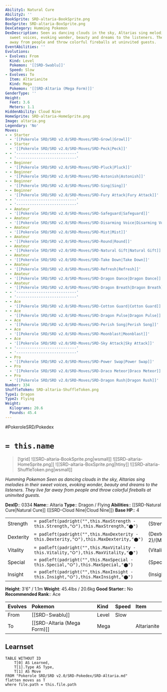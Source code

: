 ```yaml
---
Ability1: Natural Cure
Ability2: ''
BookSprite: SRD-altaria-BookSprite.png
BoxSprite: SRD-altaria-BoxSprite.png
DexCategory: Humming Pokemon
DexDescription: Seen as dancing clouds in the sky, Altarias sing melodies in their
  sweet voices, evoking wonder, beauty and dreams to the listeners. They live far
  away from people and throw colorful fireballs at uninvited guests.
EventAbilities: ''
Evolutions:
- Evolves: From
  Kind: Level
  Pokemon: '[[SRD-Swablu]]'
  Speed: Slow
- Evolves: To
  Item: Altarianite
  Kind: Mega
  Pokemon: '[[SRD-Altaria (Mega Form)]]'
GenderType: ''
Height:
  Feet: 3.6
  Meters: 1.1
HiddenAbility: Cloud Nine
HomeSprite: SRD-altaria-HomeSprite.png
Image: altaria.png
Legendary: 'No'
Moves:
- - Starter
  - '[[Pokerole SRD/SRD v2.0/SRD-Moves/SRD-Growl|Growl]]'
- - Starter
  - '[[Pokerole SRD/SRD v2.0/SRD-Moves/SRD-Peck|Peck]]'
- - '---------------------------'
  - '---------------------------'
- - Beginner
  - '[[Pokerole SRD/SRD v2.0/SRD-Moves/SRD-Pluck|Pluck]]'
- - Beginner
  - '[[Pokerole SRD/SRD v2.0/SRD-Moves/SRD-Astonish|Astonish]]'
- - Beginner
  - '[[Pokerole SRD/SRD v2.0/SRD-Moves/SRD-Sing|Sing]]'
- - Beginner
  - '[[Pokerole SRD/SRD v2.0/SRD-Moves/SRD-Fury Attack|Fury Attack]]'
- - '---------------------------'
  - '---------------------------'
- - Amateur
  - '[[Pokerole SRD/SRD v2.0/SRD-Moves/SRD-Safeguard|Safeguard]]'
- - Amateur
  - '[[Pokerole SRD/SRD v2.0/SRD-Moves/SRD-Disarming Voice|Disarming Voice]]'
- - Amateur
  - '[[Pokerole SRD/SRD v2.0/SRD-Moves/SRD-Mist|Mist]]'
- - Amateur
  - '[[Pokerole SRD/SRD v2.0/SRD-Moves/SRD-Round|Round]]'
- - Amateur
  - '[[Pokerole SRD/SRD v2.0/SRD-Moves/SRD-Natural Gift|Natural Gift]]'
- - Amateur
  - '[[Pokerole SRD/SRD v2.0/SRD-Moves/SRD-Take Down|Take Down]]'
- - Amateur
  - '[[Pokerole SRD/SRD v2.0/SRD-Moves/SRD-Refresh|Refresh]]'
- - Amateur
  - '[[Pokerole SRD/SRD v2.0/SRD-Moves/SRD-Dragon Dance|Dragon Dance]]'
- - Amateur
  - '[[Pokerole SRD/SRD v2.0/SRD-Moves/SRD-Dragon Breath|Dragon Breath]]'
- - '---------------------------'
  - '---------------------------'
- - Ace
  - '[[Pokerole SRD/SRD v2.0/SRD-Moves/SRD-Cotton Guard|Cotton Guard]]'
- - Ace
  - '[[Pokerole SRD/SRD v2.0/SRD-Moves/SRD-Dragon Pulse|Dragon Pulse]]'
- - Ace
  - '[[Pokerole SRD/SRD v2.0/SRD-Moves/SRD-Perish Song|Perish Song]]'
- - Ace
  - '[[Pokerole SRD/SRD v2.0/SRD-Moves/SRD-Moonblast|Moonblast]]'
- - Ace
  - '[[Pokerole SRD/SRD v2.0/SRD-Moves/SRD-Sky Attack|Sky Attack]]'
- - '---------------------------'
  - '---------------------------'
- - Pro
  - '[[Pokerole SRD/SRD v2.0/SRD-Moves/SRD-Power Swap|Power Swap]]'
- - Pro
  - '[[Pokerole SRD/SRD v2.0/SRD-Moves/SRD-Draco Meteor|Draco Meteor]]'
- - Pro
  - '[[Pokerole SRD/SRD v2.0/SRD-Moves/SRD-Dragon Rush|Dragon Rush]]'
Number: 334
ShuffleToken: SRD-altaria-ShuffleToken.png
Type1: Dragon
Type2: Flying
Weight:
  Kilograms: 20.6
  Pounds: 45.4
---
```


#PokeroleSRD/Pokedex

# `= this.name`

> [!grid]
> ![[SRD-altaria-BookSprite.png|wsmall]]
> ![[SRD-altaria-HomeSprite.png]]
> ![[SRD-altaria-BoxSprite.png|htiny]]
> ![[SRD-altaria-ShuffleToken.png|wsmall]]


*Humming Pokemon*
*Seen as dancing clouds in the sky, Altarias sing melodies in their sweet voices, evoking wonder, beauty and dreams to the listeners. They live far away from people and throw colorful fireballs at uninvited guests.*

**DexID**:: 0334
**Name**:: Altaria
**Type**:: Dragon / Flying
**Abilities**:: [[SRD-Natural Cure|Natural Cure]] ([[SRD-Cloud Nine|Cloud Nine]])
**Base HP**:: 4

|           |                                                                                        |                                          |
| --------- | -------------------------------------------------------------------------------------- | ---------------------------------------- |
| Strength  | `= padleft(padright("",this.MaxStrength - this.Strength,"⭘"),this.MaxStrength,"⬤")`    | (Strength::2)/(MaxStrength::5)   |
| Dexterity | `= padleft(padright("",this.MaxDexterity - this.Dexterity,"⭘"),this.MaxDexterity,"⬤")` | (Dexterity:: 2)/(MaxDexterity::5) |
| Vitality  | `= padleft(padright("",this.MaxVitality - this.Vitality,"⭘"),this.MaxVitality,"⬤")`    | (Vitality::2)/(MaxVitality::5)   |
| Special   | `= padleft(padright("",this.MaxSpecial - this.Special,"⭘"),this.MaxSpecial,"⬤")`       | (Special::2)/(MaxSpecial::5)     |
| Insight   | `= padleft(padright("",this.MaxInsight - this.Insight,"⭘"),this.MaxInsight,"⬤")`       | (Insight::3)/(MaxInsight::6)     |

**Height**: 3'6" / 1.1m
**Weight**: 45.4lbs / 20.6kg
**Good Starter**:: No
**Recommended Rank**:: Ace

| Evolves   | Pokemon                     | Kind   | Speed   | Item        |
|:----------|:----------------------------|:-------|:--------|:------------|
| From      | [[SRD-Swablu]]              | Level  | Slow    |             |
| To        | [[SRD-Altaria (Mega Form)]] | Mega   |         | Altarianite |

## Learnset

```dataview
TABLE WITHOUT ID
    T[0] AS Learned,
    T[1].Type AS Type,
    T[1] AS Move
FROM "Pokerole SRD/SRD v2.0/SRD-Pokedex/SRD-Altaria.md"
flatten moves as T
where file.path = this.file.path
```
